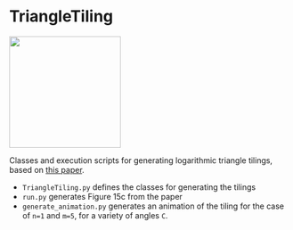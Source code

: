 # TriangleTiling

<img src="https://github.com/gaius-gracchus/TriangleTiling/blob/master/pentagon.gif" width="200">

Classes and execution scripts for generating logarithmic triangle tilings, based on
[this paper](https://www.mathartfun.com/FathauerBridges2021v1.pdf).

* ``TriangleTiling.py`` defines the classes for generating the tilings
* ``run.py`` generates Figure 15c from the paper
* ``generate_animation.py`` generates an animation of the tiling for the case of `n=1` and `m=5`, for a variety of angles `C`.